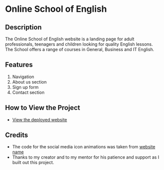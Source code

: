 # Online School of English

## Description
The Online School of English website is a landing page for adult professionals, teenagers and children looking for quality English lessons. The School offers a range of courses in General, Business and IT English.

## Features
1. Navigation
2. About us section
3. Sign up form
4. Contact section

## How to View the Project
- [View the deployed website](https://username.github.io/codingclub/)

## Credits
- The code for the social media icon animations was taken from [website name](https://username2.github.io/projectname/)
- Thanks to my creator and to my mentor for his patience and support as I built out this project.
